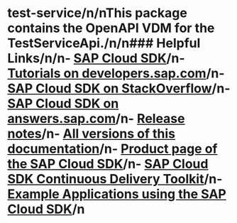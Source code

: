 # test-service/n/nThis package contains the OpenAPI VDM for the TestServiceApi./n/n### Helpful Links/n/n- [SAP Cloud SDK](https://github.com/SAP/cloud-sdk-js)/n- [Tutorials on developers.sap.com](https://developers.sap.com/tutorial-navigator.html?tag=products:technology-platform/sap-cloud-sdk/sap-cloud-sdk&tag=topic:javascript)/n- [SAP Cloud SDK on StackOverflow](https://stackoverflow.com/questions/tagged/sap-cloud-sdk?tab=Newest)/n- [SAP Cloud SDK on answers.sap.com](https://answers.sap.com/tags/73555000100800000895)/n- [Release notes](https://help.sap.com/doc/2324e9c3b28748a4ae2ad08166d77675/1.0/en-US/js-index.html)/n- [All versions of this documentation](https://help.sap.com/viewer/product/SAP_CLOUD_SDK/1.0/en-US)/n- [Product page of the SAP Cloud SDK](https://developers.sap.com/topics/cloud-sdk.html)/n- [SAP Cloud SDK Continuous Delivery Toolkit](https://github.com/SAP/cloud-s4-sdk-pipeline)/n- [Example Applications using the SAP Cloud SDK](https://github.com/SAP/cloud-s4-sdk-examples)/n
